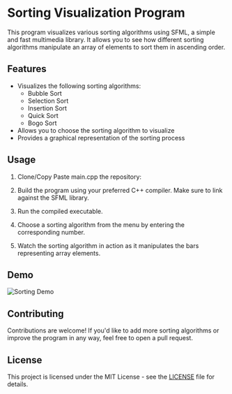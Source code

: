 # Sorting Visualization Program

This program visualizes various sorting algorithms using SFML, a simple and fast multimedia library. It allows you to see how different sorting algorithms manipulate an array of elements to sort them in ascending order.

## Features

- Visualizes the following sorting algorithms:
  - Bubble Sort
  - Selection Sort
  - Insertion Sort
  - Quick Sort
  - Bogo Sort
- Allows you to choose the sorting algorithm to visualize
- Provides a graphical representation of the sorting process

## Usage

1. Clone/Copy Paste main.cpp the repository:

2. Build the program using your preferred C++ compiler. Make sure to link against the SFML library.

3. Run the compiled executable.

4. Choose a sorting algorithm from the menu by entering the corresponding number.

5. Watch the sorting algorithm in action as it manipulates the bars representing array elements.

## Demo

![Sorting Demo](demo.gif)

## Contributing

Contributions are welcome! If you'd like to add more sorting algorithms or improve the program in any way, feel free to open a pull request.

## License

This project is licensed under the MIT License - see the [LICENSE](LICENSE) file for details.


